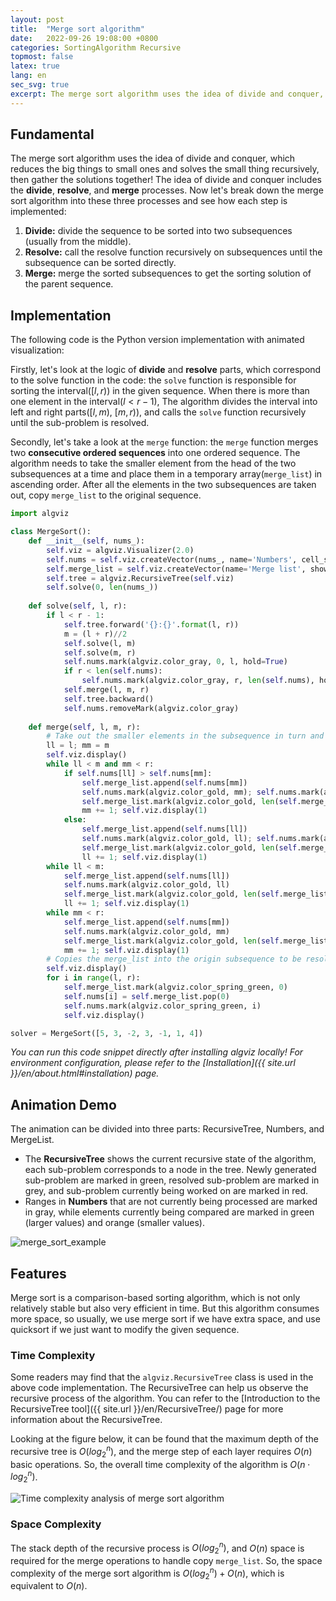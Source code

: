 ```yaml
---
layout: post
title:  "Merge sort algorithm"
date:   2022-09-26 19:08:00 +0800
categories: SortingAlgorithm Recursive
topmost: false
latex: true
lang: en
sec_svg: true
excerpt: The merge sort algorithm uses the idea of divide and conquer, which reduces the big things to small ones and solves the small thing recursively, then gather the solutions together! The idea of divide and conquer includes the divide, resolve, and merge processes.
---
```


## Fundamental

The merge sort algorithm uses the idea of divide and conquer, which reduces the big things to small ones and solves the small thing recursively, then gather the solutions together! The idea of divide and conquer includes the **divide**, **resolve**, and **merge** processes. Now let's break down the merge sort algorithm into these three processes and see how each step is implemented:

1. **Divide:** divide the sequence to be sorted into two subsequences (usually from the middle).
2. **Resolve:** call the resolve function recursively on subsequences until the subsequence can be sorted directly.
3. **Merge:** merge the sorted subsequences to get the sorting solution of the parent sequence.

## Implementation

The following code is the Python version implementation with animated visualization:

Firstly, let's look at the logic of **divide** and **resolve** parts, which correspond to the solve function in the code: the `solve` function is responsible for sorting the interval($[l, r)$) in the given sequence. When there is more than one element in the interval($l < r-1$), The algorithm divides the interval into left and right parts($[l, m)$, $[m, r)$), and calls the `solve` function recursively until the sub-problem is resolved.

Secondly, let's take a look at the `merge` function: the `merge` function merges two **consecutive ordered sequences** into one ordered sequence. The algorithm needs to take the smaller element from the head of the two subsequences at a time and place them in a temporary array(`merge_list`) in ascending order. After all the elements in the two subsequences are taken out, copy `merge_list` to the original sequence.

```python
import algviz

class MergeSort():
    def __init__(self, nums_):
        self.viz = algviz.Visualizer(2.0)
        self.nums = self.viz.createVector(nums_, name='Numbers', cell_size=(40, 200), histogram=True)
        self.merge_list = self.viz.createVector(name='Merge list', show_index=False)
        self.tree = algviz.RecursiveTree(self.viz)
        self.solve(0, len(nums_))
    
    def solve(self, l, r):
        if l < r - 1:
            self.tree.forward('{}:{}'.format(l, r))
            m = (l + r)//2
            self.solve(l, m)
            self.solve(m, r)
            self.nums.mark(algviz.color_gray, 0, l, hold=True)
            if r < len(self.nums):
                self.nums.mark(algviz.color_gray, r, len(self.nums), hold=True)
            self.merge(l, m, r)
            self.tree.backward()
            self.nums.removeMark(algviz.color_gray)
    
    def merge(self, l, m, r):
        # Take out the smaller elements in the subsequence in turn and place them in the merge_list.
        ll = l; mm = m
        self.viz.display()
        while ll < m and mm < r:
            if self.nums[ll] > self.nums[mm]:
                self.merge_list.append(self.nums[mm])
                self.nums.mark(algviz.color_gold, mm); self.nums.mark(algviz.color_dark_green, ll)
                self.merge_list.mark(algviz.color_gold, len(self.merge_list)-1); self.viz.display()
                mm += 1; self.viz.display(1)
            else:
                self.merge_list.append(self.nums[ll])
                self.nums.mark(algviz.color_gold, ll); self.nums.mark(algviz.color_dark_green, mm)
                self.merge_list.mark(algviz.color_gold, len(self.merge_list)-1); self.viz.display()
                ll += 1; self.viz.display(1)
        while ll < m:
            self.merge_list.append(self.nums[ll])
            self.nums.mark(algviz.color_gold, ll)
            self.merge_list.mark(algviz.color_gold, len(self.merge_list)-1); self.viz.display()
            ll += 1; self.viz.display(1)
        while mm < r:
            self.merge_list.append(self.nums[mm])
            self.nums.mark(algviz.color_gold, mm)
            self.merge_list.mark(algviz.color_gold, len(self.merge_list)-1); self.viz.display()
            mm += 1; self.viz.display(1)
        # Copies the merge_list into the origin subsequence to be resolved.
        self.viz.display()
        for i in range(l, r):
            self.merge_list.mark(algviz.color_spring_green, 0)
            self.nums[i] = self.merge_list.pop(0)
            self.nums.mark(algviz.color_spring_green, i)
            self.viz.display()

solver = MergeSort([5, 3, -2, 3, -1, 1, 4])
```

*You can run this code snippet directly after installing algviz locally! For environment configuration, please refer to the [Installation]({{ site.url }}/en/about.html#installation) page.*

## Animation Demo

The animation can be divided into three parts: RecursiveTree, Numbers, and MergeList.

+ The **RecursiveTree** shows the current recursive state of the algorithm, each sub-problem corresponds to a node in the tree. Newly generated sub-problem are marked in green, resolved sub-problem are marked in grey, and sub-problem currently being worked on are marked in red.
+ Ranges in **Numbers** that are not currently being processed are marked in gray, while elements currently being compared are marked in green (larger values) and orange (smaller values).

![merge_sort_example](https://cdn.jsdelivr.net/gh/zjl9959/algviz-launch@master/svgs/MergeSort.svg)

## Features

Merge sort is a comparison-based sorting algorithm, which is not only relatively stable but also very efficient in time. But this algorithm consumes more space, so usually, we use merge sort if we have extra space, and use quicksort if we just want to modify the given sequence.

### Time Complexity

Some readers may find that the `algviz.RecursiveTree` class is used in the above code implementation. The RecursiveTree can help us observe the recursive process of the algorithm. You can refer to the [Introduction to the RecursiveTree tool]({{ site.url }}/en/RecursiveTree/) page for more information about the RecursiveTree.

Looking at the figure below, it can be found that the maximum depth of the recursive tree is $O(log_2^n)$, and the merge step of each layer requires $O(n)$ basic operations. So, the overall time complexity of the algorithm is $O(n \cdot log_2^n)$.

![Time complexity analysis of merge sort algorithm](https://s1.ax1x.com/2020/05/25/t98i11.jpg)

### Space Complexity

The stack depth of the recursive process is $O(log_2^n)$, and $O(n)$ space is required for the merge operations to handle copy `merge_list`. So, the space complexity of the merge sort algorithm is $O(log_2^n) + O(n)$, which is equivalent to $O(n)$.
